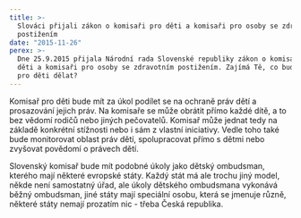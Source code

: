 ```yaml
---
title: >-
  Slováci přijali zákon o komisaři pro děti a komisaři pro osoby se zdravotním
  postižením
date: "2015-11-26"
perex: >-
  Dne 25.9.2015 přijala Národní rada Slovenské republiky zákon o komisaři pro
  děti a komisaři pro osoby se zdravotním postižením. Zajímá Tě, co bude komisař
  pro děti dělat?
---
```


<p class="MsoNormal">Komisař pro děti bude mít za úkol podílet se na ochraně práv dětí a prosazování jejich práv. Na komisaře se může obrátit přímo každé dítě, a to bez vědomí rodičů nebo jiných pečovatelů. Komisař může jednat tedy na základě konkrétní stížnosti nebo i sám z vlastní iniciativy. Vedle toho také bude monitorovat oblast práv dětí, spolupracovat přímo s dětmi nebo zvyšovat povědomí o právech dětí. </p><p>Slovenský komisař bude mít podobné úkoly jako dětský ombudsman, kterého mají některé evropské státy. Každý stát má ale trochu jiný model, někde není samostatný úřad, ale úkoly dětského ombudsmana vykonává běžný ombudsman, jiné státy mají speciální osobu, která se jmenuje různě, některé státy nemají prozatím nic - třeba Česká republika. </p>

